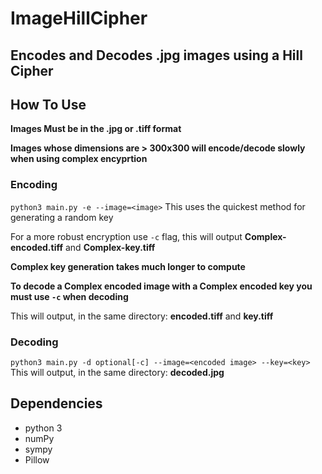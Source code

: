# ImageHillCipher
## Encodes and Decodes .jpg images using a Hill Cipher

## How To Use
**Images Must be in the .jpg or .tiff format**

**Images whose dimensions are > 300x300 will encode/decode slowly when using complex encyprtion**

### Encoding
`python3 main.py -e --image=<image>`
This uses the quickest method for generating a random key

For a more robust encryption use `-c` flag, this will output **Complex-encoded.tiff** and **Complex-key.tiff**  

**Complex key generation takes much longer to compute**

**To decode a Complex encoded image with a Complex encoded key you must use `-c` when decoding**

This will output, in the same directory: **encoded.tiff** and **key.tiff**

### Decoding

`python3 main.py -d optional[-c] --image=<encoded image> --key=<key>`
This will output, in the same directory: **decoded.jpg**

## Dependencies
- python 3
- numPy
- sympy
- Pillow
